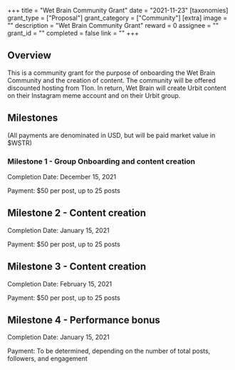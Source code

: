 +++
title = "Wet Brain Community Grant"
date = "2021-11-23"
[taxonomies]
grant_type = ["Proposal"]
grant_category = ["Community"]
[extra]
image = ""
description = "Wet Brain Community Grant"
reward = 0
assignee = ""
grant_id = ""
completed = false
link = ""
+++

## Overview

This is a community grant for the purpose of onboarding the Wet Brain Community and the creation of content. The community will be offered discounted hosting from Tlon. In return, Wet Brain will create Urbit content on their Instagram meme account and on their Urbit group.

## Milestones

(All payments are denominated in USD, but will be paid market value in $WSTR)

### Milestone 1 - Group Onboarding and content creation

Completion Date: December 15, 2021

Payment: $50 per post, up to 25 posts

## Milestone 2 - Content creation

Completion Date: January 15, 2021

Payment: $50 per post, up to 25 posts

## Milestone 3 - Content creation

Completion Date: February 15, 2021

Payment: $50 per post, up to 25 posts

## Milestone 4 - Performance bonus

Completion Date: January 15, 2021

Payment: To be determined, depending on the number of total posts, followers, and engagement
